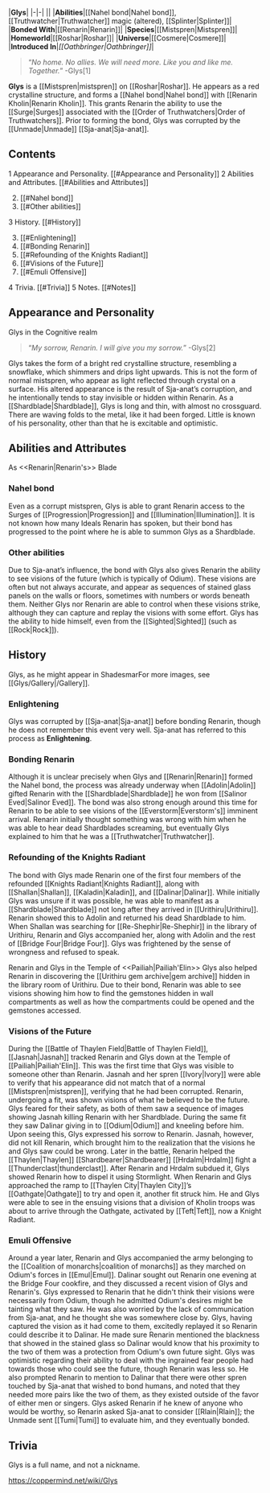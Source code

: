 |**Glys**|
|-|-|
||
|**Abilities**|[[Nahel bond\|Nahel bond]], [[Truthwatcher\|Truthwatcher]] magic (altered), [[Splinter\|Splinter]]|
|**Bonded With**|[[Renarin\|Renarin]]|
|**Species**|[[Mistspren\|Mistspren]]|
|**Homeworld**|[[Roshar\|Roshar]]|
|**Universe**|[[Cosmere\|Cosmere]]|
|**Introduced In**|*[[Oathbringer\|Oathbringer]]*|

>“*No home. No allies. We will need more. Like you and like me. Together.*”
\-Glys[1]


**Glys** is a [[Mistspren\|mistspren]] on [[Roshar\|Roshar]]. He appears as a red crystalline structure, and forms a [[Nahel bond\|Nahel bond]] with [[Renarin Kholin\|Renarin Kholin]]. This grants Renarin the ability to use the [[Surge\|Surges]] associated with the [[Order of Truthwatchers\|Order of Truthwatchers]]. Prior to forming the bond, Glys was corrupted by the [[Unmade\|Unmade]] [[Sja-anat\|Sja-anat]].

## Contents

1 Appearance and Personality. [[#Appearance and Personality]] 
2 Abilities and Attributes. [[#Abilities and Attributes]] 

2. [[#Nahel bond]] 
2. [[#Other abilities]] 


3 History. [[#History]] 

3. [[#Enlightening]] 
3. [[#Bonding Renarin]] 
3. [[#Refounding of the Knights Radiant]] 
3. [[#Visions of the Future]] 
3. [[#Emuli Offensive]] 


4 Trivia. [[#Trivia]] 
5 Notes. [[#Notes]] 


## Appearance and Personality
  Glys in the Cognitive realm
>“*My sorrow, Renarin. I will give you my sorrow.*”
\-Glys[2]


Glys takes the form of a bright red crystalline structure, resembling a snowflake, which shimmers and drips light upwards. This is not the form of normal mistspren, who appear as light reflected through crystal on a surface. His altered appearance is the result of Sja-anat’s corruption, and he intentionally tends to stay invisible or hidden within Renarin.
As a [[Shardblade\|Shardblade]], Glys is long and thin, with almost no crossguard. There are waving folds to the metal, like it had been forged.
Little is known of his personality, other than that he is excitable and optimistic.

## Abilities and Attributes
  As <<Renarin\|Renarin's>> Blade
### Nahel bond
Even as a corrupt mistspren, Glys is able to grant Renarin access to the Surges of [[Progression\|Progression]] and [[Illumination\|Illumination]]. It is not known how many Ideals Renarin has spoken, but their bond has progressed to the point where he is able to summon Glys as a Shardblade.

### Other abilities
Due to Sja-anat’s influence, the bond with Glys also gives Renarin the ability to see visions of the future (which is typically of Odium). These visions are often but not always accurate, and appear as sequences of stained glass panels on the walls or floors, sometimes with numbers or words beneath them. Neither Glys nor Renarin are able to control when these visions strike, although they can capture and replay the visions with some effort.
Glys has the ability to hide himself, even from the [[Sighted\|Sighted]] (such as [[Rock\|Rock]]).

## History
  Glys, as he might appear in ShadesmarFor more images, see [[Glys/Gallery\|/Gallery]].
### Enlightening
Glys was corrupted by [[Sja-anat\|Sja-anat]] before bonding Renarin, though he does not remember this event very well. Sja-anat has referred to this process as **Enlightening**.

### Bonding Renarin
Although it is unclear precisely when Glys and [[Renarin\|Renarin]] formed the Nahel bond, the process was already underway when [[Adolin\|Adolin]] gifted Renarin with the [[Shardblade\|Shardblade]] he won from [[Salinor Eved\|Salinor Eved]]. The bond was also strong enough around this time for Renarin to be able to see visions of the [[Everstorm\|Everstorm's]] imminent arrival.
Renarin initially thought something was wrong with him when he was able to hear dead Shardblades screaming, but eventually Glys explained to him that he was a [[Truthwatcher\|Truthwatcher]].

### Refounding of the Knights Radiant
The bond with Glys made Renarin one of the first four members of the refounded [[Knights Radiant\|Knights Radiant]], along with [[Shallan\|Shallan]], [[Kaladin\|Kaladin]], and [[Dalinar\|Dalinar]].
While initially Glys was unsure if it was possible, he was able to manifest as a [[Shardblade\|Shardblade]] not long after they arrived in [[Urithiru\|Urithiru]]. Renarin showed this to Adolin and returned his dead Shardblade to him. When Shallan was searching for [[Re-Shephir\|Re-Shephir]] in the library of Urithiru, Renarin and Glys accompanied her, along with Adolin and the rest of [[Bridge Four\|Bridge Four]]. Glys was frightened by the sense of wrongness and refused to speak.

  Renarin and Glys in the Temple of <<Pailiah\|Pailiah'Elin>>
Glys also helped Renarin in discovering the [[Urithiru gem archive\|gem archive]] hidden in the library room of Urithiru. Due to their bond, Renarin was able to see visions showing him how to find the gemstones hidden in wall compartments as well as how the compartments could be opened and the gemstones accessed.

### Visions of the Future
During the [[Battle of Thaylen Field\|Battle of Thaylen Field]], [[Jasnah\|Jasnah]] tracked Renarin and Glys down at the Temple of [[Pailiah\|Pailiah'Elin]]. This was the first time that Glys was visible to someone other than Renarin. Jasnah and her spren [[Ivory\|Ivory]] were able to verify that his appearance did not match that of a normal [[Mistspren\|mistspren]], verifying that he had been corrupted. Renarin, undergoing a fit, was shown visions of what he believed to be the future. Glys feared for their safety, as both of them saw a sequence of images showing Jasnah killing Renarin with her Shardblade. During the same fit they saw Dalinar giving in to [[Odium\|Odium]] and kneeling before him. Upon seeing this, Glys expressed his sorrow to Renarin. Jasnah, however, did not kill Renarin, which brought him to the realization that the visions he and Glys saw could be wrong.
Later in the battle, Renarin helped the [[Thaylen\|Thaylen]] [[Shardbearer\|Shardbearer]] [[Hrdalm\|Hrdalm]] fight a [[Thunderclast\|thunderclast]]. After Renarin and Hrdalm subdued it, Glys showed Renarin how to dispel it using Stormlight.
When Renarin and Glys approached the ramp to [[Thaylen City\|Thaylen City]]’s [[Oathgate\|Oathgate]] to try and open it, another fit struck him. He and Glys were able to see in the ensuing visions that a division of Kholin troops was about to arrive through the Oathgate, activated by [[Teft\|Teft]], now a Knight Radiant.

### Emuli Offensive
Around a year later, Renarin and Glys accompanied the army belonging to the [[Coalition of monarchs\|coalition of monarchs]] as they marched on Odium's forces in [[Emul\|Emul]]. Dalinar sought out Renarin one evening at the Bridge Four cookfire, and they discussed a recent vision of Glys and Renarin's. Glys expressed to Renarin that he didn't think their visions were necessarily from Odium, though he admitted Odium's desires might be tainting what they saw. He was also worried by the lack of communication from Sja-anat, and he thought she was somewhere close by.
Glys, having captured the vision as it had come to them, excitedly replayed it so Renarin could describe it to Dalinar. He made sure Renarin mentioned the blackness that showed in the stained glass so Dalinar would know that his proximity to the two of them was a protection from Odium's own future sight.
Glys was optimistic regarding their ability to deal with the ingrained fear people had towards those who could see the future, though Renarin was less so. He also prompted Renarin to mention to Dalinar that there were other spren touched by Sja-anat that wished to bond humans, and noted that they needed more pairs like the two of them, as they existed outside of the favor of either men or singers. Glys asked Renarin if he knew of anyone who would be worthy, so Renarin asked Sja-anat to consider [[Rlain\|Rlain]]; the Unmade sent [[Tumi\|Tumi]] to evaluate him, and they eventually bonded.

## Trivia
Glys is a full name, and not a nickname.


https://coppermind.net/wiki/Glys
